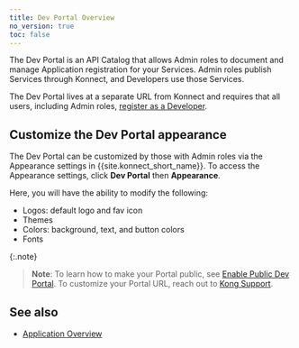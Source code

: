 ```yaml
---
title: Dev Portal Overview
no_version: true
toc: false
---
```


The Dev Portal is an API Catalog that allows Admin roles to
document and manage Application registration for your Services. Admin roles publish Services through Konnect, and Developers use those Services. 

The Dev Portal lives at a separate URL from Konnect and requires that all users, including Admin roles, [register as a Developer](/konnect/dev-portal/developers/dev-reg/). 

## Customize the Dev Portal appearance

The Dev Portal can be customized by those with Admin roles via the Appearance settings in {{site.konnect_short_name}}. To access the Appearance settings, click **Dev Portal** then **Appearance**.

Here, you will have the ability to modify the following:
* Logos: default logo and fav icon
* Themes
* Colors: background, text, and button colors
* Fonts

{:.note}
> **Note**: To learn how to make your Portal public, see [Enable Public Dev Portal](/konnect/dev-portal/administrators/public-portal). To customize your Portal URL, reach out to [Kong Support](https://support.konghq.com/). 

## See also

* [Application Overview](/konnect/dev-portal/application-overview)